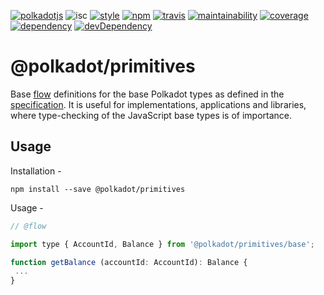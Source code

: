 [![polkadotjs](https://img.shields.io/badge/polkadot-js-orange.svg?style=flat-square)](https://polkadot.js.org)
![isc](https://img.shields.io/badge/license-ISC-lightgrey.svg?style=flat-square)
[![style](https://img.shields.io/badge/code%20style-semistandard-lightgrey.svg?style=flat-square)](https://github.com/Flet/semistandard)
[![npm](https://img.shields.io/npm/v/@polkadot/primitives.svg?style=flat-square)](https://www.npmjs.com/package/@polkadot/primitives)
[![travis](https://img.shields.io/travis/polkadot-js/types.svg?style=flat-square)](https://travis-ci.org/polkadot-js/types)
[![maintainability](https://img.shields.io/codeclimate/maintainability/polkadot-js/types.svg?style=flat-square)](https://codeclimate.com/github/polkadot-js/types/maintainability)
[![coverage](https://img.shields.io/coveralls/polkadot-js/types.svg?style=flat-square)](https://coveralls.io/github/polkadot-js/types?branch=master)
[![dependency](https://david-dm.org/polkadot-js/types.svg?style=flat-square&path=packages/primitives)](https://david-dm.org/polkadot-js/types?path=packages/primitives)
[![devDependency](https://david-dm.org/polkadot-js/types/dev-status.svg?style=flat-square&path=packages/primitives)](https://david-dm.org/polkadot-js/types?path=packages/primitives#info=devDependencies)

# @polkadot/primitives

Base [flow](https://flow.org/) definitions for the base Polkadot types as defined in the [specification](https://github.com/w3f/polkadot-spec). It is useful for implementations, applications and libraries, where type-checking of the JavaScript base types is of importance.

## Usage

Installation -

```
npm install --save @polkadot/primitives
```

Usage -

```js
// @flow

import type { AccountId, Balance } from '@polkadot/primitives/base';

function getBalance (accountId: AccountId): Balance {
 ...
}
```

